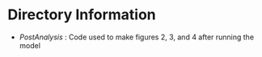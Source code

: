 # Directory Information
- *PostAnalysis* :
    Code used to make figures 2, 3, and 4 after running the model

